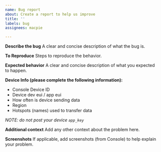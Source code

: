 ```yaml
---
name: Bug report
about: Create a report to help us improve
title: ''
labels: bug
assignees: macpie

---
```


**Describe the bug**
A clear and concise description of what the bug is.

**To Reproduce**
Steps to reproduce the behavior.

**Expected behavior**
A clear and concise description of what you expected to happen.

**Device Info (please complete the following information):**
 - Console Device ID
 - Device dev eui / app eui
 - How often is device sending data
 - Region
 - Hotspots (names) used to transfer data

*NOTE: do not post your device `app_key`*

**Additional context**
Add any other context about the problem here.

**Screenshots**
If applicable, add screenshots (from Console) to help explain your problem.
